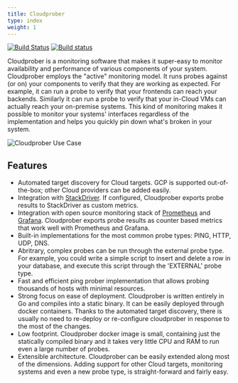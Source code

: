 ```yaml
---
title: Cloudprober
type: index
weight: 1
---
```


[![Build
Status](https://travis-ci.org/google/cloudprober.svg?branch=master)](https://travis-ci.org/google/cloudprober)
[![Build status](https://ci.appveyor.com/api/projects/status/ypg1okxxfedwkksk?svg=true)](https://ci.appveyor.com/project/manugarg/cloudprober-wwcpu)

Cloudprober is a monitoring software that makes it super-easy to monitor
availability and performance of various components of your system. Cloudprober
employs the "active" monitoring model. It runs probes against (or on) your
components to verify that they are working as expected. For example, it can run
a probe to verify that your frontends can reach your backends. Similarly it can
run a probe to verify that your in-Cloud VMs can actually reach your on-premise
systems. This kind of monitoring makes it possible to monitor your systems'
interfaces regardless of the implementation and helps you quickly pin down
what's broken in your system.

![Cloudprober Use
Case](https://cloudprober.github.io/diagrams/cloudprober_use_case.svg)

## Features

*   Automated target discovery for Cloud targets. GCP is supported
    out-of-the-box; other Cloud providers can be added easily.
*   Integration with [StackDriver](https://cloud.google.com/stackdriver/). If
    configured, Cloudprober exports probe results to StackDriver as custom
    metrics.
*   Integration with open source monitoring stack of
    [Prometheus](http://prometheus.io) and [Grafana](http://grafana.com).
    Cloudprober exports probe results as counter based metrics that work well
    with Prometheus and Grafana.
*   Built-in implementations for the most common probe types: PING, HTTP, UDP,
    DNS.
*   Abritrary, complex probes can be run through the external probe type. For
    example, you could write a simple script to insert and delete a row in your
    database, and execute this script through the 'EXTERNAL' probe type.
*   Fast and efficient ping prober implementation that allows probing thousands
    of hosts with minimal resources.
*   Strong focus on ease of deployment. Cloudprober is written entirely in Go
    and compiles into a static binary. It can be easily deployed through docker
    containers. Thanks to the automated target discovery, there is usually no
    need to re-deploy or re-configure cloudprober in response to the most of the
    changes.
*   Low footprint. Cloudprober docker image is small, containing just the
    statically compiled binary and it takes very little CPU and RAM to run even
    a large number of probes.
*   Extensible architecture. Cloudprober can be easily extended along most of
    the dimensions. Adding support for other Cloud targets, monitoring systems
    and even a new probe type, is straight-forward and fairly easy.
